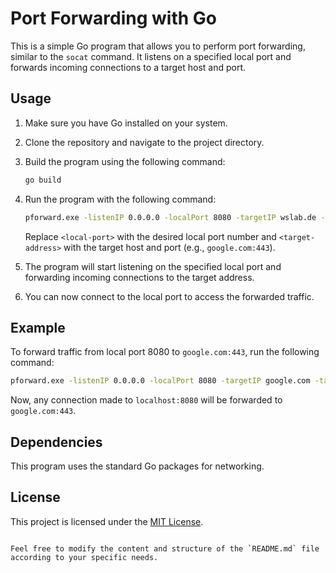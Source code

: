 # Port Forwarding with Go

This is a simple Go program that allows you to perform port forwarding, similar to the `socat` command. It listens on a specified local port and forwards incoming connections to a target host and port.

## Usage

1. Make sure you have Go installed on your system.

2. Clone the repository and navigate to the project directory.

3. Build the program using the following command:

   ```bash
   go build
   ```

4. Run the program with the following command:

   ```bash
   pforward.exe -listenIP 0.0.0.0 -localPort 8080 -targetIP wslab.de -targetPort 80
   ```

   Replace `<local-port>` with the desired local port number and `<target-address>` with the target host and port (e.g., `google.com:443`).

5. The program will start listening on the specified local port and forwarding incoming connections to the target address.

6. You can now connect to the local port to access the forwarded traffic.

## Example

To forward traffic from local port 8080 to `google.com:443`, run the following command:

```bash
pforward.exe -listenIP 0.0.0.0 -localPort 8080 -targetIP google.com -targetPort 443
```

Now, any connection made to `localhost:8080` will be forwarded to `google.com:443`.

## Dependencies

This program uses the standard Go packages for networking.

## License

This project is licensed under the [MIT License](LICENSE).
```

Feel free to modify the content and structure of the `README.md` file according to your specific needs.
